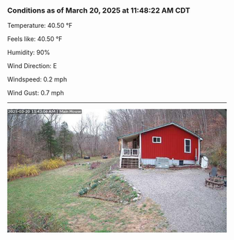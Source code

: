 ### Conditions as of March 20, 2025 at 11:48:22 AM CDT 

Temperature: 40.50 &deg;F

Feels like: 40.50 &deg;F

Humidity: 90%

Wind Direction: E

Windspeed: 0.2 mph

Wind Gust: 0.7 mph

---

<img src="./images/latest.jpeg"/>

